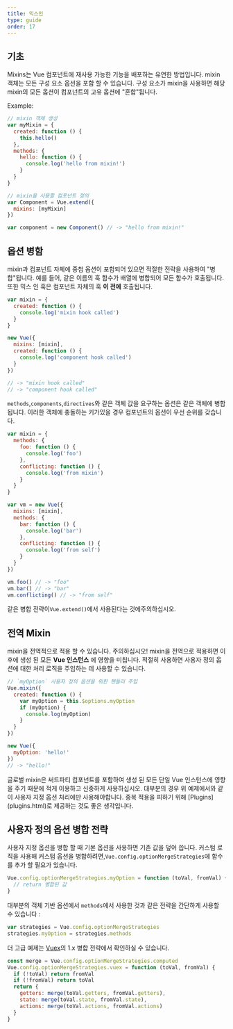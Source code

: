 ```yaml
---
title: 믹스인
type: guide
order: 17
---
```


## 기초

Mixins는 Vue 컴포넌트에 재사용 가능한 기능을 배포하는 유연한 방법입니다. mixin 객체는 모든 구성 요소 옵션을 포함 할 수 있습니다. 구성 요소가 mixin을 사용하면 해당 mixin의 모든 옵션이 컴포넌트의 고유 옵션에 "혼합"됩니다.

Example:

``` js
// mixin 객체 생성
var myMixin = {
  created: function () {
    this.hello()
  },
  methods: {
    hello: function () {
      console.log('hello from mixin!')
    }
  }
}

// mixin을 사용할 컴포넌트 정의
var Component = Vue.extend({
  mixins: [myMixin]
})

var component = new Component() // -> "hello from mixin!"
```

## 옵션 병함

mixin과 컴포넌트 자체에 중첩 옵션이 포함되어 있으면 적절한 전략을 사용하여 "병합"됩니다. 예를 들어, 같은 이름의 훅 함수가 배열에 병합되어 모든 함수가 호출됩니다. 또한 믹스 인 훅은 컴포넌트 자체의 훅 **이 전에** 호출됩니다.

``` js
var mixin = {
  created: function () {
    console.log('mixin hook called')
  }
}

new Vue({
  mixins: [mixin],
  created: function () {
    console.log('component hook called')
  }
})

// -> "mixin hook called"
// -> "component hook called"
```

`methods`,`components`,`directives`와 같은 객체 값을 요구하는 옵션은 같은 객체에 병합됩니다. 이러한 객체에 충돌하는 키가있을 경우 컴포넌트의 옵션이 우선 순위를 갖습니다.

``` js
var mixin = {
  methods: {
    foo: function () {
      console.log('foo')
    },
    conflicting: function () {
      console.log('from mixin')
    }
  }
}

var vm = new Vue({
  mixins: [mixin],
  methods: {
    bar: function () {
      console.log('bar')
    },
    conflicting: function () {
      console.log('from self')
    }
  }
})

vm.foo() // -> "foo"
vm.bar() // -> "bar"
vm.conflicting() // -> "from self"
```

같은 병합 전략이`Vue.extend()`에서 사용된다는 것에주의하십시오.

## 전역 Mixin

mixin을 전역적으로 적용 할 수 있습니다. 주의하십시오! mixin을 전역으로 적용하면 이후에 생성 된 모든 **Vue 인스턴스** 에 영향을 미칩니다. 적절히 사용하면 사용자 정의 옵션에 대한 처리 로직을 주입하는 데 사용할 수 있습니다.

``` js
// `myOption` 사용자 정의 옵션을 위한 핸들러 주입
Vue.mixin({
  created: function () {
    var myOption = this.$options.myOption
    if (myOption) {
      console.log(myOption)
    }
  }
})

new Vue({
  myOption: 'hello!'
})
// -> "hello!"
```

<p class="tip">글로벌 mixin은 써드파티 컴포넌트를 포함하여 생성 된 모든 단일 Vue 인스턴스에 영향을 주기 때문에 적게 이용하고 신중하게 사용하십시오. 대부분의 경우 위 예제에서와 같이 사용자 지정 옵션 처리에만 사용해야합니다. 중복 적용을 피하기 위해 [Plugins](plugins.html)로 제공하는 것도 좋은 생각입니다.</p>

## 사용자 정의 옵션 병합 전략

사용자 지정 옵션을 병합 할 때 기본 옵션을 사용하면 기존 값을 덮어 씁니다. 커스텀 로직을 사용해 커스텀 옵션을 병합하려면,`Vue.config.optionMergeStrategies`에 함수를 추가 할 필요가 있습니다.

``` js
Vue.config.optionMergeStrategies.myOption = function (toVal, fromVal) {
  // return 병합된 값
}
```

대부분의 객체 기반 옵션에서 `methods`에서 사용한 것과 같은 전략을 간단하게 사용할 수 있습니다 :

``` js
var strategies = Vue.config.optionMergeStrategies
strategies.myOption = strategies.methods
```

더 고급 예제는 [Vuex](https://github.com/vuejs/vuex)의 1.x 병합 전략에서 확인하실 수 있습니다.

``` js
const merge = Vue.config.optionMergeStrategies.computed
Vue.config.optionMergeStrategies.vuex = function (toVal, fromVal) {
  if (!toVal) return fromVal
  if (!fromVal) return toVal
  return {
    getters: merge(toVal.getters, fromVal.getters),
    state: merge(toVal.state, fromVal.state),
    actions: merge(toVal.actions, fromVal.actions)
  }
}
```
